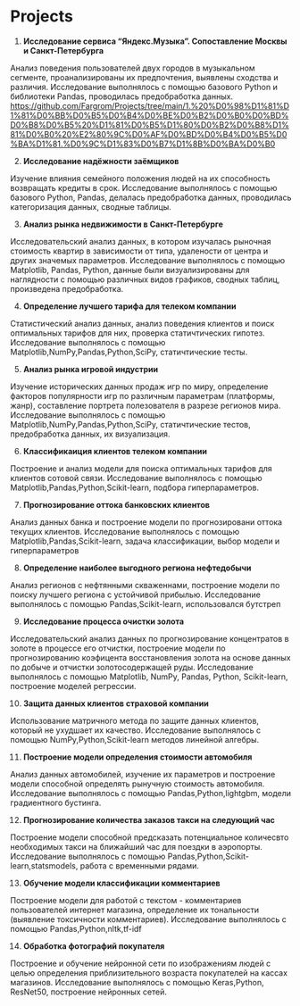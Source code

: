 # Projects

1. **Исследование сервиса “Яндекс.Музыка”. Сопоставление Москвы и Санкт-Петербурга** 

Анализ поведения пользователей двух городов в музыкальном сегменте, проанализированы их предпочтения, выявлены сходства и различия. Исследование выполнялось с помощью базового Python и библиотеки Pandas, проводилась предобработка данных. https://github.com/Fargrom/Projects/tree/main/1.%20%D0%98%D1%81%D1%81%D0%BB%D0%B5%D0%B4%D0%BE%D0%B2%D0%B0%D0%BD%D0%B8%D0%B5%20%D1%81%D0%B5%D1%80%D0%B2%D0%B8%D1%81%D0%B0%20%E2%80%9C%D0%AF%D0%BD%D0%B4%D0%B5%D0%BA%D1%81.%D0%9C%D1%83%D0%B7%D1%8B%D0%BA%D0%B0

2. **Исследование надёжности заёмщиков** 

Изучение влияния семейного положения людей на их способность возвращать кредиты в срок. Исследование выполнялось с помощью базового Python, Pandas, делалась предобработка данных, проводилась категоризация данных, сводные таблицы. 

3. **Анализ рынка недвижимости в Санкт-Пeтербурге**	

Исследовательский анализ данных, в котором изучалась рыночная стоимость квартир в зависимости от типа, удалености от центра и других значемых параметров.  Исследование выполнялось с помощью Matplotlib, Pandas, Python, данные были визуализированы для наглядности с помощью различных видов графиков, сводных таблиц, произведена предобработка.

4. **Определение лучшего тарифа для телеком компании**	

Статистический анализ данных, анализ поведения клиентов и поиск оптимальных тарифов для них, проверка статичтических гипотез. Исследование выполнялось с помощью Matplotlib,NumPy,Pandas,Python,SciPy, статичтические тесты.

5. **Анализ рынка игровой индустрии**

Изучение исторических данных продаж игр по миру, определение факторов популярности игр по различным параметрам (платформы, жанр), составление портрета полезователя в разрезе регионов мира. Исследование выполнялось с помощью Matplotlib,NumPy,Pandas,Python,SciPy, статичтические тестов, предобработка данных, их визуализация.
							
6. **Классификаиция клиентов телеком компании**

Построение и анализ модели для поиска оптимальных тарифов для клиентов сотовой связи. Исследование выполнялось с помощью Matplotlib,Pandas,Python,Scikit-learn, подбора гиперпараметров.

7. **Прогнозирование оттока банковских клиентов**

Анализ данных банка и построение модели по прогнозировани оттока текущих клиентов. Исследование выполнялось с помощью Matplotlib,Pandas,Scikit-learn, задача классификации, выбор модели и гиперпараметров	

8. **Определение наиболее выгодного региона нефтедобычи**	

Анализ регионов с нефтянными скваженнами, построение модели по поиску лучшего региона с устойчивой прибылью. Исследование выполнялось с помощью Pandas,Scikit-learn, использовался бутстреп

9. **Исследование процесса очистки золота**	

Исследовательский анализ данных по прогнозирование концентратов в золоте в процессе его отчистки, построение модели по прогнозированию коэфицента восстановления золота на основе данных по добыче и отчистки золотосодержащей руды. Исследование выполнялось с помощью Matplotlib, NumPy, Pandas, Python, Scikit-learn, построение моделей регрессии.	

10. **Защита данных клиентов страховой компании**	

Использование матричного метода по защите данных клиентов, который не ухудшает их качество. Исследование выполнялось с помощью NumPy,Python,Scikit-learn методов линейной алгебры.

11. **Построение модели определения стоимости автомобиля**	

Анализ данных автомобилей, изучение их параметров и построение модели способной определять рынучную стоимость автомобиля. Исследование выполнялось с помощью  Pandas,Python,lightgbm, модели градиентного бустинга.

12. **Прогнозирование количества заказов такси на следующий час**	

Построение модели способной предсказать потенциальное количесвто необходимых такси на ближайший час для поездки в аэропорты. Исследование выполнялось с помощью Pandas,Python,Scikit-learn,statsmodels, работа с временными рядами.

13. **Обучение модели классификации комментариев**	

Построение модели для работой с текстом - комментариев пользователей интернет магазина, определение их тональности (выявление токсичности комментариев). Исследование выполнялось с помощью Pandas,Python,nltk,tf-idf

14. **Обработка фотографий покупателя**	

Построение и обучение нейронной сети по изображениям людей с целью определения приблизительного возраста покупателей на кассах магазинов. Исследование выполнялось с помощью Keras,Python, ResNet50, построение нейронных сетей.
